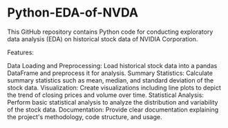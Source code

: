 # Python-EDA-of-NVDA
This GitHub repository contains Python code for conducting exploratory data analysis (EDA) on historical stock data of NVIDIA Corporation.

Features:

Data Loading and Preprocessing: Load historical stock data into a pandas DataFrame and preprocess it for analysis.
Summary Statistics: Calculate summary statistics such as mean, median, and standard deviation of the stock data.
Visualization: Create visualizations including line plots to depict the trend of closing prices and volume over time.
Statistical Analysis: Perform basic statistical analysis to analyze the distribution and variability of the stock data.
Documentation: Provide clear documentation explaining the project's methodology, code structure, and usage.
